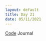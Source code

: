 ```yaml
---
layout: default
title: Day 21
date: 05/11/2021
---
```


[Code](https://www.paulkania.com/2022/aoc/)
Journal


